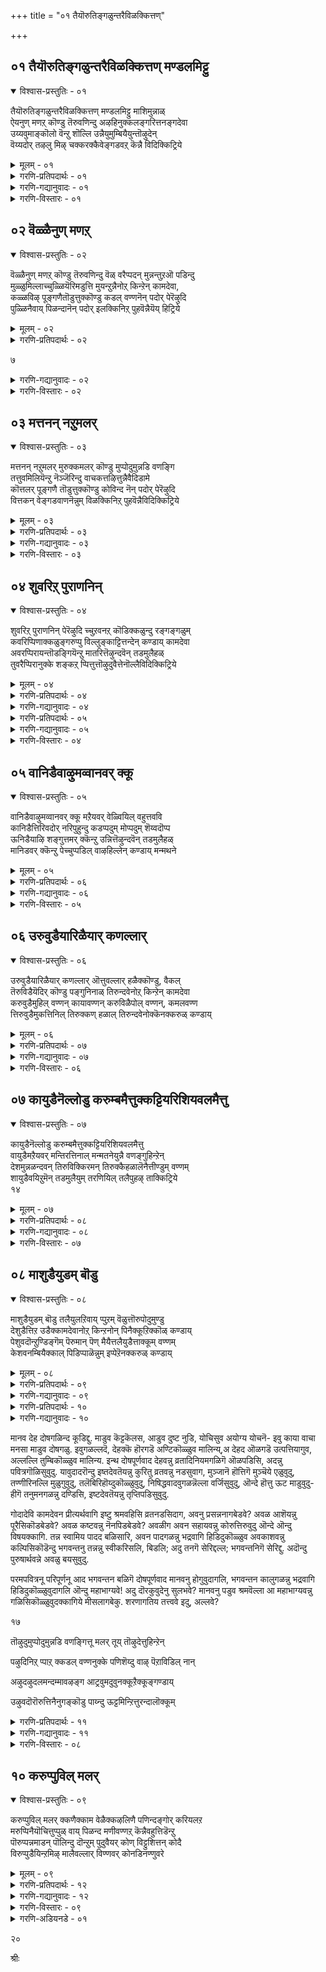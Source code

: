 +++
title = "०१ तैयॊरुतिङ्गळुन्तरैविळक्कित्तण्"

+++


## ०१ तैयॊरुतिङ्गळुन्तरैविळक्कित्तण् मण्डलमिट्टु

<details open><summary>विश्वास-प्रस्तुतिः - ०१</summary>

तैयॊरुतिङ्गळुन्तरैविळक्कित्तण् मण्डलमिट्टु माशिमुन्नाळ्  
ऐयनुण् मणऱ् कॊण्डु तॆरुवणिन्दु अऴहिनुक्कलङ्गरित्तनङ्गदेवा  
उय्यवुमाङ्कॊलो वॆन्ऱु शॊल्लि उन्नैयुमुम्बियैयुन्तॊऴुदेन्  
वॆय्यदोर् तऴलु मिऴ् चक्करक्कैवेङ्गडवऱ् कॆन्नै विदिक्किट्रिये
</details>

<details><summary>मूलम् - ०१</summary>

तैयॊरुतिङ्गळुन्तरैविळक्कित्तण् मण्डलमिट्टु माशिमुन्नाळ्  
ऐयनुण् मणऱ् कॊण्डु तॆरुवणिन्दु अऴहिनुक्कलङ्गरित्तनङ्गदेवा  
उय्यवुमाङ्कॊलो वॆन्ऱु शॊल्लि उन्नैयुमुम्बियैयुन्तॊऴुदेन्  
वॆय्यदोर् तऴलु मिऴ् चक्करक्कैवेङ्गडवऱ् कॆन्नै विदिक्किट्रिये
</details>

<details><summary>गरणि-प्रतिपदार्थः - ०१</summary>

तै=तै ऎम्ब, ऒरु=ऒन्दु, तिङ्गळुम्=तिङ्गळु पूर्तियागि, तरै=नॆलवन्नु, विळक्कि=शुद्धिमाडि, तण्=तम्पाद मण्डलम्=मण्डलवन्नु, इट्टु=माडि, माशि=माशि तिङ्गळ, मुन्=मॊदल, नाळ्=दिन, ऐय=सॊगसाद, नुण्=नुण्णगिरुव, मणल्=मरळन्नु, कॊण्डु=तॆगॆदुकॊण्डु, तॆरु=बीदियन्नु, अऴहिनुक्कू=अन्दवागिसुवुदक्कागि, अणीन्दु=चॆन्नागि, अलङ्करित्तु=अलङ्करिसि, अनङ्गदेवा=कामदेवने, उय्यवुम्=उज्जीविसुवुदक्कॆ, आम् कोलो=हौदल्लवे, ऎन्ऱु=ऎन्दु, शॊल्लि=हेळिकॊण्डु, उन्नैयुम्=निन्नन्नू, उम्बियैयुम्=तम्मनन्नू, तॊऴुदेन्=नमस्करिसुत्तेनॆ, वॆय्यदु=क्रूरवाद\(तीक्ष्णवाद\), तऴल्=कॆण्डवन्नु, उमिऴ्=उगुळुव, ओर्=अद्वितीयवाद, शक्करम्=चक्रायुधद, कै=कैयवनाद, वेङ्गडवऱ् क्कू=वॆङ्कटाचलपतिगॆ, ऎन्नै=नन्नन्नु, विदिक्किट्रे=निश्चयिसलारॆया?
</details>

<details><summary>गरणि-गद्यानुवादः - ०१</summary>

तै तिङ्गळु पूर्तियागि नॆलवन्नु शुद्धिपडिसि, तम्पाद मण्डलवन्नु माडि माशि तिङ्गळ मॊदलदिन सॊगसाद नुण्णनॆय मरळन्नु उपयोगिसि, बीदियन्नु अन्दवागिसुवुदक्कागि चॆन्नागि अलङ्करिसुवुदु कामदेवने, उज्जीविसुवुदक्कॆ हौदल्लवे? ऎन्दु हेळिकॊण्डु निन्नन्नू निन्न तम्मनन्नू नमस्करिसुत्तिद्देवॆ. तीक्ष्णवाद कॆण्डवन्नुगुळुव अद्वितीयवाद चक्रायुधद कैयवनाद वॆङ्कटाचलपतिगॆ नन्नन्नु गॊत्तुमाडलारॆया?\(१\)
</details>

<details><summary>गरणि-विस्तारः - ०१</summary>

तमिळरु वर्षद हन्नॆरडु तिङ्गळुगळन्नु सौरमानद रीतियल्लि लॆक्क माडुत्तारॆ. सौरमान ऎन्दरॆ सूर्यन गतियन्नु अनुसरिसि ऎणिकॆ माडुवुदु.

५

सूर्यनु ऒन्दु नक्षत्रद जॊतॆयल्लि ऒन्दु दिन उदयिसुत्तानॆ, ऎन्नोण. सूर्यन गतिगू नक्षत्रद गतिगू व्यत्यासविदॆ. मरुदिन, आ नक्षत्रवु सूर्यनिगिन्तलू नाल्कुनिमिषगळु बेगले उदयिसुत्तदॆ. हीगॆ, सूर्यनु चलिसुव मूवत्तु दिनगळल्लि ऎरडु नक्षत्रगळु सूर्यनन्नु बिट्टु मुन्दक्कॆ होगिरुत्तवॆ. अल्लदॆ, मूरनॆय नक्षत्रद ऒन्दुपाद \(ऎन्दरॆ अदु सूर्यनन्नु अतिक्रमिसुव ऒट्टु कालद नाल्कनॆय ऒन्दु भाग\) सूर्यनिगिन्तलू मुन्दक्कॆ चलिसिरुत्तदॆ. ज्योति श्शास्त्रद रीतियल्लि अश्विनि, भरणि मुन्ताद इप्पत्तेळु नक्षत्रगळु चलिसुव ऒट्टुकाल ऒन्दु वर्षवागुत्तदॆ. इदु सूर्यन गतियल्लि हन्नॆरडु तिङ्गळु. ऒन्दु उदाहरणॆयन्नु तॆगॆदुकॊळ्ळोण. ऒन्दु दिन सूर्यनू अश्विनी नक्षत्रवू जॊतॆजॊतॆयल्लि हुट्टुत्तवॆ. अदन्नु मेष सङ्क्रमण ऎन्नुत्तारॆ. अन्दिनिन्द मूवत्तु दिनगळ बळिक नोडिदरॆ, अश्विनि,भरणि नक्षत्रगळु सूर्यनन्नु दाटि होगिरुत्तवॆ; ऎन्दरॆ, सूर्यनिगिन्त मुञ्चॆये उदयिसिबिडुत्तवॆ. कृत्तिकानक्षत्रदल्लू ऒन्दु पाददष्टु काल कळॆदुहोगिरुत्तदॆ. इष्टू मेषमास. अदर मरुदिन सूर्यनू कृत्तिका नक्षत्रद ऎरडनॆय पादवू जॊतॆजॊतॆयागि हुट्टुत्तवॆ. अदु वृषभसङ्क्रमण. हीगॆ, हन्नॆरडु सौर सङ्क्रमणगळन्नू, तिङ्गळुगळन्नू लॆक्कमाडि पञ्चाङ्गदल्लि बरॆदिरुत्तारॆ. सौरमानद तिङ्गळुगळु मेष,वृषभ, मिथुन,कर्काटक, सिंह,कन्या,तुला, वॄश्विक, धनुस्सु, मकर,कुम्भ, मीन. ऒन्दॊन्दर मॊदलनॆय दिनदल्लि सङ्क्रमण.

चन्द्रन गतियन्नु अनुसरिसि चन्द्रमानद हन्नॆरडु तिङ्गळन्नु लॆक्क माडुत्तारॆ. ऒन्दु अमावास्यॆयिन्द मत्तॊन्दु अमावास्यॆय नडुवण काल\(पाड्यदिन्द अमावास्यॆ पूर्ति\) वन्नु ऒन्दु चान्द्रमान तिङ्गळु ऎन्नुत्तारॆ. तमिळरु गणिसुव सौरमानद तिङ्गळुगळ मत्तु चान्द्रमानद तिङ्गळुगळ हॆसरुगळन्नु इल्लि कॊट्टिदॆ- चित्तिरै-चैत्र, वैगाशि-वाशाख, आनि-ज्येष्ट्ःअ, आडि-आषाढ, आवणि-श्रावणि, पुरट्टाशि-भाद्रपद, ऐप्पिशि-आश्वयुज, कार्तिहै-कार्तिक, मार्हऴि-मार्गशिर, तै-पुष्य, माशि-माघ, पङ्गुनि-फाल्गुण. चान्द्रमानद तिङ्गळु मूवत्तु दिनगळिगिन्त कडिमॆ. हीगॆ, चान्द्रमान सौरमानक्कॆ व्यत्यास बरुत्तदॆ. मूरुवर्षक्कॆ ऒन्दु सल बरुव चान्द्रमानद अधिकमासदिन्द ऎरडन्नू सरिसममाडिकॊळ्ळुत्तारॆ. याव चान्द्रमानद तिङ्गळल्लि सङ्क्रमण बरुवदिल्लवो अदे अधिकमास.

मार्हऴि मासदल्लि पूर्तियागि, गोदादेवियू अवळ गॆळतियरू सेरि कृष्णव्रतवन्नु आचरिसिदरु. कृष्णनन्नु पतियागि पडॆयबेकु ऎम्ब अवळ कोरिकॆ ईडेरलिल्ल. तानु बेरॆ एनु माडिदरॆ, तनगॆ तन्न मनोरथ कैगूडुवुदु ऎन्दु योचिसिदळु. मनस्सिगॆ हॊळॆयितु कामदेवनन्नु ऒलिसिकॊण्डरॆ अदु साध्य ऎन्दु. कामदेवनु बेर्पट्टिरुव सतिपतियरन्नु ऒन्दुगूडिसुअनु. अवनन्नु ऒलिसिकॊळ्ळुवुदक्कागि, तै मासवॆल्ल

६

मनॆय अङ्गळवन्नु चॊक्कटवागि गुडिसि, सारिसि, ऒन्दु दुण्डनॆय गद्दुगॆयन्नु सिद्धपडिसि, आकर्षकवागि ऒळ्ळॆय रङ्गोलियन्नु इट्टु, सेवॆ माडि तन्न इष्टार्थवन्नु पूअरैसॆन्दु कामदेवनन्नु प्रार्थिसुत्ताळॆ- कामदेवने, निनगू निन्न तम्मनिगू तै तिङ्गळु पूर्तियागि श्रद्धॆयिन्द सेवॆ माडिद्देनॆ. नीनु प्रसन्ननागलारॆया? नन्न प्राणकान्तनाद वॆङ्कटाचलपतिगॆ नन्नन्नु निश्चयिसलारॆया?

“निन्नन्नू, निन्न तम्मनन्नू”-ऎम्बुदरल्लि कामदेवनिगॆ तम्मनागि अवनन्नु ऎडॆबिडदॆ, कामदेवन सत्कार्यगळल्लि ईडुपडुववनु यारिरबहुदु ऎम्बुदु स्वल्प सन्दिग्धवागिदॆ. महनीयरॊब्बर विवरणॆयन्तॆ “कामन तम्म शाम” ऎन्दिदॆ. श्रीकृष्णनिगॆ ऎण्टु मन्दि पट्टमहिषियरु. हिरियवळाद रुक्मिणियल्लि जनिसिदवनु प्रद्युम्ननॆम्बवनु. महेश्वरन फालनेत्रदिन्द भस्मवागि “अनङ्ग”नागिद्द कामदेवनु, प्रद्युम्ननागि जनिसिदनु ऎम्ब विवरणॆ इदॆ. कृष्णन मत्तॊब्ब पट्टमहिषियाद जाम्बवतियल्लि जनिसिदवनु साम्बनु. “इवनन्नु “शाम” ऎन्नबहुदु अथवा बेरॆ एनादरू विवरणॆयिदॆये ऎन्दु कण्डुकॊळ्ळुवुदु ऒळितु ऎन्निसुत्तदॆ.
</details>


## ०२ वॆळ्ळैनुण् मणऱ्

<details open><summary>विश्वास-प्रस्तुतिः - ०२</summary>

वॆळ्ळैनुण् मणऱ् कॊण्डु तॆरुवणिन्दु वॆळ् वरैप्पदन् मुन्नन्तुऱऒ पडिन्दु  
मुळ्ळुमिल्लाच्चुळ्ळियॆरिमडुत्ति मुयन्ऱुन्नैनोऱ् किन्ऱेन् कामदेवा,  
कळ्ळविऴ् पूङ्गणैतॊडुत्तुक्कॊण्डु कडल् वण्णनॆन् पदोर् पेरॆऴुदि  
पुळ्ळिनैवाय् पिळन्दानॆन् पदोर् इलक्किनिऱ् पुहवॆन्नैयॆय् हिट्रिये
</details>

<details><summary>मूलम् - ०२</summary>

वॆळ्ळैनुण् मणऱ् कॊण्डु तॆरुवणिन्दु वॆळ् वरैप्पदन् मुन्नन्तुऱऒ पडिन्दु  
मुळ्ळुमिल्लाच्चुळ्ळियॆरिमडुत्ति मुयन्ऱुन्नैनोऱ् किन्ऱेन् कामदेवा,  
कळ्ळविऴ् पूङ्गणैतॊडुत्तुक्कॊण्डु कडल् वण्णनॆन् पदोर् पेरॆऴुदि  
पुळ्ळिनैवाय् पिळन्दानॆन् पदोर् इलक्किनिऱ् पुहवॆन्नैयॆय् हिट्रिये
</details>

<details><summary>गरणि-प्रतिपदार्थः - ०२</summary>

वॆळ्ळै=बॆळ्ळगिरुव, नुण्=नुण्णगिरुव, मणल्=मरळन्नु, कॊण्डु=तॆगॆदुकॊण्डु, तॆरु=बीदियन्नु \(अङ्गळवन्नु\) अणिन्दु=अलङ्करिसि, वॆळ् वरैप्पदन्=पूर्वदिगन्तदल्लि बॆळकु काणुवुदक्कॆ, मुन्नम्=मुञ्चॆये, तुऱै=तॊरॆयल्लि, पडिन्दु=मुळुगि, मुळ्ळुम्=मुळ्ळु मॊदलाद याव कण्टकवू, इल्ला=इल्लद, शुळ्ळि=सौदॆय सण्ण् अतुण्डुगळन्नु, ऎरिमडित्तु=उरिसि, मुयन्ऱु=इतर प्रयत्नगळन्नु नडसि

उन्नै=निन्न, नोऱ् किन्ऱेन्=उपासनॆयन्नु\(व्रतवन्नु\)माडुत्तेनॆ, कामदेवा=कामदेवने, कळ्=मधुवन्नु, अविऴ्=सुरिसुत्तिरुव, पू=हूविन, कणै=बाणगळन्नु, तॊडुत्तु क्कॊण्डु=बिल्लिगॆ एरिसिकॊण्डु, कडल् वण्णन्=कडल् वण्ण\(कृष्ण\)ऎन्पदु=ऎम्ब, ओर्=ऒन्दु, पेर्-हॆसरन्नु, ऎऴुदि=\(अदर मेलॆ\) बरॆदु, पुळ्ळिनै=पक्षिय, वाय्=बायन्नु, पिळन्दान्=सीळिदवनु, ऎन्पदु=ऎम्ब, ओर्=ऒन्दु, इलक्किनिल्=गुरियल्लि\(लक्ष्यदल्लि\) पुह=होगिसुवन्तॆ, ऎन्नै=नन्नन्नु, एय् किट्रिये=सेरिसलारॆया?
</details>

७

<details><summary>गरणि-गद्यानुवादः - ०२</summary>

कामदेवने, नुण्णगॆ बॆळ्ळगिरुव मरळन्नु तॆगॆदुकॊण्डु बीदि\(अङ्गळ\)यन्नु अलङ्करिसि, पूर्वदिगन्तदल्लि बॆळकु हरियुवुदक्कॆ मुञ्चॆये तॊरॆयल्लि मिन्दु, याव बगॆय कण्टकवू इल्लद सौदॆ पुळ्ळिगळन्नु उरिसि, इतर प्रयत्नगळन्नुनडसि, निन्न उपासनॆयन्नु \(व्रतवन्नु\) माडुत्तेनॆ. मधुवन्नु सूसुत्तिरुव हूविन बाणगळन्नु बिल्लिगॆ एरिसि, “कडल् वण”ऎम्ब ऒन्दु हॆसरन्नु बरॆदु, पक्षिय बायन्नु सीळिदवनु ऎम्ब ऒन्दु गुरियल्लि हॊगिसुवन्तॆ नन्नन्नु सेरिसलारॆया?\(२\)
</details>

<details><summary>गरणि-विस्तारः - ०२</summary>

मार्गशिर मासदल्लि कृष्णव्रतवन्नु कन्यॆयरॆल्ल ऒट्टुगूडि नडसिदरु. ऒडनॆये अदरिन्द फल बरलिल्ल. गोदादेविगादरो कृष्णनल्लि व्यामोह हेळतीरदष्टु\! ऎन्दिगॆ तानु अवनन्नु सेरुवॆनो ऎष्टु बेग अवनवळागुवॆनो ऎम्ब आतुर अवळिगॆ. अदक्कागि योचिसिदळु. मनस्सिगॆ बन्तु, कामदेवनन्नु ऒलिसिकॊण्डरॆ, अवनु तन्न नल्ल\(कृष्ण\)नल्लि कामप्रचोदनॆगॊळिसि, तन्नन्नु मदुवॆयागुवन्तॆ माडुवनु ऎन्दु. आद्दरिन्द, पुष्यमासवॆल्ल कामदेवन उपासनॆ माडिदळु. अङ्गळवन्नु चॊक्कटवागि गुडिसि,सारिसि, मण्डल माडि,अन्दवागि रङ्गोलियिट्टु, बॆळकु हरियुवुदक्कॆ मुञ्चॆये तॊरॆयल्लि मिन्दु निष्ठॆयिन्द समित्तुगळन्नु उरिसि, बॆङ्किमाडि, कामदेवनन्नु आह्वानिसि, अवनु प्रसन्ननागुवन्तॆ उपासनॆ नडसिदळु. इन्नू याव याव रीतियल्लि अवनन्नु तणिसबेको हागॆला प्रयत्निसिदळु.

गोदादेवि कामदेवनन्नु बेडुत्ताळॆ- “कामदेवा, नीनुमधुवन्नु उक्कि हरिसुव निन्न पुष्पबाणवन्नु बिल्लिगॆ एरिसु, ऒन्दु हॆसरन्नु कुरितु अभिमन्त्रिसि, लक्ष्यवन्नु निर्धरिसि बाणवन्नु बिट्टॆयॆन्दरॆ, अदु आ लक्ष्यवन्नु तप्पदॆ प्रवेशिसुवुदु. अवनल्लि कामप्रचोदनॆ आगिये आगुवुदु. नन्नन्नुनिन्न बिल्लिगॆ अम्बन्नागिसु. “कडल् वण्ण”नन्नु सेरबेकु ऎन्दु अभिमन्त्रिसु. “पक्षिय बायन्नु सीळिदवनु” ऎम्ब लक्ष्यक्कॆ गुरियिट्टु हॊडॆदु नन्नन्नु अवनल्लिगॆ सेरिसलारॆया?”

८

भारत नारिय प्राचीन संस्कृतियन्नु इल्लि उदाहरिसलागिदॆ.अवळु तन्न पतिय हॆसरन्नु इतरर मुन्दॆ हेळलु नाचुत्ताळोऎ. सन्दर्भवरितु अदन्नुपरोक्षवागि अर्थगर्भितवागि हेळुत्ताळॆ. हेललेबेकागि बन्दाग देवरन्तॆ मर्यादॆयिन्द अदन्नु सूचिसुत्ताळॆ. गोदादेवि तन्न भाविपतिय हॆसरन्नु कामदेवन मुन्दॆ हेळुवुदन्नु नोडि- “कडल् वण्ण” पक्षिय बायिसीळिदवनु”. मॊदल् अहॆसरु अनुमान तन्दरॆ, ऎरडनॆयदु अदन्नु परिहरिसुवुदु.
</details>


## ०३ मत्तनन् नऱुमलर्

<details open><summary>विश्वास-प्रस्तुतिः - ०३</summary>

मत्तनन् नऱुमलर् मुरुक्कमलर् कॊण्डु मुप्पोदुमुन्नडि वणङ्गि  
तत्तुवमिलियॆन्ऱु नॆञ्जॆरिन्दु वाचकत्तऴित्तुन्नैवैदिडामे  
कॊत्तलर् पूङ्गणै तॊडुत्तुक्कॊण्डु कोविन्द नॆन् पदोर् पेरॆऴुदि  
वित्तकन् वेङ्गडवाणनॆन्नुम् विळक्किनिऱ् पुहवॆन्नैविदिक्किट्रिये
</details>

<details><summary>मूलम् - ०३</summary>

मत्तनन् नऱुमलर् मुरुक्कमलर् कॊण्डु मुप्पोदुमुन्नडि वणङ्गि  
तत्तुवमिलियॆन्ऱु नॆञ्जॆरिन्दु वाचकत्तऴित्तुन्नैवैदिडामे  
कॊत्तलर् पूङ्गणै तॊडुत्तुक्कॊण्डु कोविन्द नॆन् पदोर् पेरॆऴुदि  
वित्तकन् वेङ्गडवाणनॆन्नुम् विळक्किनिऱ् पुहवॆन्नैविदिक्किट्रिये
</details>

<details><summary>गरणि-प्रतिपदार्थः - ०३</summary>

नल्=उत्तमवाद, नऱु=परिमळद, मत्तमल=उम्मत्तिय हूअन्नू, मुरुक्कमलर्=मुत्तुगद हूवन्नू, कॊण्डु=तॆगॆदुकॊण्डु, मुप्पोदुम्=मूरु वेळॆयू, उन्=निन्न, अडि=पादगळिगॆ, वणङ्गि=नमस्करिसि, तत्तुवम्=सहज सद्गुणगळु, इलि=इल्लदवनु, ऎन्ऱु=ऎन्दु, नॆजु=मनस्सिनल्लि, ऎरिन्दु=किच्चुपट्टु, वाचकत्तु=मातिनिन्द, अऴित्तु=\(निन्न गौरववन्नु\)हाळुमाडि, उन्नै=निन्नन्नु, वैदिडामे=बैदिडदन्तॆ, कॊत्तु=गॊञ्चलागि, अलर्=अरळुव, पू=हूविन, कणै=बाणवन्नु, तॊडुत्तुक्कॊण्डु=बिल्लिगॆ तॊडिसिकॊण्डु, कोविन्दन्=गोविन्द, ऎन्पदु=ऎम्ब,ओर्=ऒन्दु, पेर्=हॆसरन्नु, ऎऴुदि=बरॆदु, वित्तकन्=विस्मयकारियाद, वेङ्गडम्=बॆङ्कटाद्रियल्लि, वाणन्=नॆलॆसिदवनु, ऎन्नुम्=ऎम्ब, विळक्किनिल्=ज्योतियल्लि, पुह=प्रवेशिसुवन्तॆ, ऎन्नै=नन्नन्नु, विदिक्किट्रिये=निश्चयिसलारॆया?
</details>

<details><summary>गरणि-गद्यानुवादः - ०३</summary>

उत्तमवाद परिमळद उम्मत्ति हूवन्नू, मुत्तुगद हूवन्नू तॆगॆदुकॊण्डु बन्दु मूरुवेळॆयू निन्नडिगळीगॆ नमस्करिसि, सहज सद्गुणगळिल्लदवनु ऎन्दु मनस्सिनल्लिकिच्चुपट्टु मातिनिन्द, निन्न गौरववन्नु कळॆयुवन्तॆ निन्नन्नु बैदिडदन्तॆ गॊञ्चलु गॊञ्चलागि अरळुव हूविन बाणवन्नु बिल्लिगॆ तॊडिसि, गोविन्द ऎम्ब ऒन्दु हॆसरन्नु बरॆदु, विस्मयकारियाद वॆङ्कटगिरियल्लि नॆलॆसिरुववनु ऎम्ब
</details>

<details><summary>गरणि-विस्तारः - ०३</summary>

९

ज्योतियल्लि प्रवेशिसुवन्तॆ नन्नन्नु निश्चयिसलारॆया?\(३\)

सॊगसाद तिळि हळदि बण्ण मत्तु तरुव परिमळवुळ्ळद्दु उम्मत्ति हू. केसरि बण्णद्दागि, मरवन्नु मुच्चुवन्तॆ तुम्बिकॊण्डु आकर्षकवागिरुव निर्गन्ध कुसुम मुत्तुगद हू. वसन्त ऋतुविनल्लि काडिनल्लि ऎल्लॆल्लू विजृम्भिसि, अलङ्करिसिरुवुवु ई हूगळु. बण्ण मत्तु वासनॆगळिन्द कूडिद ई हूगळन्नु कामदेवनिगॆ अर्पिसुवुदक्कॆन्दु गोदादेवि शेखरिसिदळु. मुञ्जानॆ, मुच्चञ्जॆ मत्तु नडुहगलु- हीगॆ दिनदल्लि मूरुहॊत्तु अवनन्नु पूजिसि, नमस्करिसिदळु. इदरिन्द अवळिगॆ इष्टार्थ फलिसुवुदो इल्लवो ऎम्ब अनुमान बन्तु.

गोदादेवि कामदेवनन्नु उद्देशिसि हेळुत्ताळॆ- कामदेवा, निनगॆ नानु बहळ निष्ठॆयिन्द कट्टुनिट्टाद सेवॆ नडसिद्देनॆ. इदरिन्द ननगॆ फल बरदिद्दरॆ, नीनु सहज सद्गुणवन्तनल्लवॆन्दु कडु नॊन्दुकॊळ्ळुत्तेनॆ. मनस्सु कॆडुवुदरिन्द नन्न मातू कॆडबहुदु. निन्न गौरवक्कॆ कळङ्क तरुव मातुगळन्नाडि निन्नन्नु नानु मनस्वि बैदुबिडबहुदु. अष्टक्कॆल्ला नीनु अवकाशकॊडबेड. ऒळ्ळॆय गॊञ्चलु हूगळन्नु आरिसिको. अदन्नु बाणवागि माडिकॊण्डु निन्न बिल्लिगॆ तॊडिसु. “गोविन्द”ऎम्ब हॆसरिनिन्द अदन्नु अभिमन्त्रिसु. बाणवन्नु वॆङ्कटाचलद मेलॆ नॆलसिरुववनिगॆ गुरियिडु. ज्योतिस्वरूपनाद अवनन्नु नानु सेरुवन्तॆ माडिकॊडलारॆया?

मन्मथनिगॆ “पुष्पबाण”ऎन्दु हॆसरिदॆ. तन्न हूविन बाणवन्नु यार हृदयक्कॆ प्रयोगिसुवनो अवनन्नु प्रेमोत्तनन्नागि माडुत्तानॆ. वॆङ्कटाचलपतिगॆ गोदादेवियल्लि प्रेमवन्नु हुट्टिसबेकॆम्बुदे मन्मथन कॆलसवागबेकु. इदन्नु गोदादेवि कामदेवनल्लि बेडिकॊळ्ळुवुदु.
</details>


## ०४ शुवरिऱ् पुराणनिन्

<details open><summary>विश्वास-प्रस्तुतिः - ०४</summary>

शुवरिऱ् पुराणनिन् पेरॆऴुदि च्चुऱवनऱ् कॊडिक्कळुन्दु रङ्गङ्गळुम्  
कवरिप्पिणाक्कळुङ्गरुप्पु विल्लुङ्काट्टित्तन्देन् कण्डाय् कामदेवा  
अवरप्पिरायन्तॊडङ्गियॆन्ऱु मातरित्तॆऴुन्दवॆन् तडमुलैहळ्  
तुवरैप्पिरानुक्के शङ्कऱ् प्पित्तुत्तॊऴुदुवैत्तेनॊल्लैविदिक्किट्रिये
</details>

<details><summary>मूलम् - ०४</summary>

शुवरिऱ् पुराणनिन् पेरॆऴुदि च्चुऱवनऱ् कॊडिक्कळुन्दु रङ्गङ्गळुम्  
कवरिप्पिणाक्कळुङ्गरुप्पु विल्लुङ्काट्टित्तन्देन् कण्डाय् कामदेवा  
अवरप्पिरायन्तॊडङ्गियॆन्ऱु मातरित्तॆऴुन्दवॆन् तडमुलैहळ्  
तुवरैप्पिरानुक्के शङ्कऱ् प्पित्तुत्तॊऴुदुवैत्तेनॊल्लैविदिक्किट्रिये
</details>

<details><summary>गरणि-प्रतिपदार्थः - ०४</summary>

पुराण=देवरन्थवने, शुवरिल्=गोडॆय मेलॆ, निन्=निन्न, पेर्=हॆसरन्नु, ऎऴुदि=बरॆदु, शुऱवम्=मीनिन, नल्=उत्तमवाद, कॊडिक्कळुम्=ध्वजगळन्नू, कवरि=चामरगळ, पिणाक्कळुम्=हॆण्णुगळन्नू, करुम्बु=कब्बिन, विल्लुम्=बिल्लन्नू
</details>

<details><summary>गरणि-गद्यानुवादः - ०४</summary>

१०
</details>

<details><summary>गरणि-प्रतिपदार्थः - ०५</summary>

काट्टि=तोरिसि, रन्देन्=कॊट्टिद्देनॆ, कण्डाय्=कण्डॆया, कामदेवा=कामदेवने, अवरप्पिरायम्=ऎळॆय प्रायवु, तॊडङ्गि=तॊडगि\(प्रारम्भिसि\), ऎन्ऱुम्=यावागलू, आदरित्तु= आशिसि, ऎऴुन्द=मूडिबन्द, ऎन्=नन्न, तडम्=दॊड्ड \(उब्बिकॊण्ड\), मुलैहळ्=मॊलॆगळु, तुवरै=द्वारकॆय, पिरानुक्कॆ=ऒडॆयनिगे\(ऎन्दु\), शङ्कऱ् प्पित्तु=सङ्कल्पिसि, तॊऴुदु वैत्तेन्=निनगॆ प्रणामगळन्नु सल्लिसिद्देनॆ, ऒल्लै=\(नीनु\)बहुबेग, विदिक्किट्रिये=\(नन्नन्नु\) कूडिसलारॆया?
</details>

<details><summary>गरणि-गद्यानुवादः - ०५</summary>

देवरन्थवने, गोडॆय मेलॆ निन्न हॆसरन्नु बरॆदु, मीनिन उत्तमवाद ध्वजगळन्नू, कुदुरॆगळन्नू चामरद हॆण्णुगळन्नू कब्बिन बिल्लन्नू तोरिसिकॊट्टिद्देनॆ, काणॆया कामदेव\! \(ननगॆ\) ऎळॆय प्रायवु तॊडगि, सदा आशॆयिन्द मूडिबन्द नन्न उब्बिद मॊलॆगळु द्वारकॆय ऒडॆयनिगे ऎन्दु सङ्कल्पिसि निन्न सेवॆ सल्लिसिद्देवॆ. नीनु बहुबेग नन्नन्नु कूडिसलारॆया? \(४\)
</details>

<details><summary>गरणि-विस्तारः - ०४</summary>

मूर्तिपूजॆगॆ इरुव महत्ववेनॆम्बुदन्नु इल्लि सूचिसलागिदॆ. याव इष्टदैववन्नु उपासनॆ माडुत्तेवॆयो आ दैवक्कॆ सम्बन्धिसिद ऎल्ल सलकरणॆगळन्नू मॊदलु हॊन्दिसिकॊळ्ळबेकु. ऎल्लवू सिद्धवाद बळिक पूजॆय उद्देशवेनॆन्दु सङ्कल्प माडबेकु. आ सङ्कल्प सिद्धिगागिये श्रद्धॆयिन्द पूजॆयन्नु नडसबेकु. हीगॆ माडुवुदु काया वाचा मनसा पूजॆ.

गोदादेवि हेळुत्ताळॆ- कामदेवा नीनु इतररिगॆ उपकार माडुवुदरल्लिये निरतनागिरुववनु. पुराण पुरुषनाद देवरन्थवनु. नीनु “अनङ्ग” देवनल्लवे? निन्न रूपवन्नु आकारवन्नू नानु तिळियलारॆ. निन्न पूजॆयन्नु माडबेकॆम्ब आशॆयिन्द शुद्धवाद बिळिय गोडॆय मेलॆ अन्दवागि निन्न हॆसरन्नु बरॆदिद्देनॆ. निन्नन्नु सदा नन्न कण्मनगळ मुन्दॆ इट्टुकॊण्डिरुवुदक्कागि. नीनु मीनकेस्तन. सुन्दरवाद मीनिन आकृतिगळुळ्ळ ध्वजगळन्नु चित्ररूपदल्लि सिद्धपडिसिद्देनॆ. निन्न रथक्कॆन्दु कुदुरॆगळन्नु चित्ररूपदल्लि सिद्धपडिसिद्देनॆ. निनगॆ ऊळिग माडलु, चामर बीसलु हॆण्णुगळन्नु हागॆये सिद्धपडिसिद्देनॆ. नीनु इक्षुचापनु. आद्दरिन्द, ऒळ्ळॆय कब्बिन जल्लॆयन्नु निन्न बिल्लिगागि सिद्धपडिसिद्देनॆ. हीगॆल्ला, निन्न सेवॆगॆ तॊडगुव मुञ्चॆ, अणिमाडिकॊण्डिद्देनॆ. नन्न ई ऎळॆय प्रायक्कॆ तक्कन्तॆ आशॆयिन्द उब्बि मूडुत्तिरुव नन्न मॊलॆगळन्नु द्वारकाधीशनाद श्रीकृष्णनिगे अर्पितवॆन्दु सङ्कल्प माडिद्देनॆ. हीगॆल्ला नडसि, ईघ निन्न सेवॆयल्लि तॊडगिद्देनॆ.नन्न सेवॆयिन्द प्रसन्ननागि, बेग नन्न पतिदेवनॊडनॆ नन्नन्नु सेरिसिबिडु, ऎन्दु प्रार्थिसुत्तेनॆ.

प्राय अङ्कुरिसुवाग स्त्रीसहजवाद कॆलवु शारीरिक व्यत्यासगळु उण्टागुत्तवॆ. अवुगळल्लि तटक्कनॆ गोचरवागुवुदु ऎदॆ उब्बुविकॆ. कामद अङ्कुर अदरॊन्दिगॆ प्रारम्भवागुवुदु. क्रमक्रमवागि, इन्द्रियचापल्यक्कॆ देह तवकपडुवुदु प्रायद परिणामवे. तन्न पतियन्नु

११

कण्डुकॊळ्ळबेकु, बेग अवनॊन्दिगॆ कूडिकॊळ्ळबेकु ऎम्ब आशॆयू क्रमक्रमवागि हॆच्चुत्त होगुत्तदॆ. गोदादेवि तन्न यौवनाङ्कुरवन्नु कण्डुकॊण्ड कूडले, तन्न सङ्कल्पित पतिदेवनाद श्रीकृष्णनॊन्दिगॆ तन्नन्नु बेग सेरिसिबिडॆन्दु, आशॆगॆ अधिदेवतॆयाद कामदेवनन्नु अङ्गलाचि बेडुत्ताळॆ.
</details>


## ०५ वानिडैवाऴुमव्वानवर् क्कू

<details open><summary>विश्वास-प्रस्तुतिः - ०५</summary>

वानिडैवाऴुमव्वानवर् क्कू मऱैयवर् वेळ्वियिल् वहुत्तववि  
कानिडैत्तिरिवदोर् नरिपुहुन्दु कडप्पदुम् मोप्पदुम् शॆय्वदॊप्प  
ऊनिडैयाऴि शङ्गुत्तमर् क्कॆन्ऱु उन्नित्तॆऴुन्दवॆन् तडमुलैहळ्  
मानिडवर् क्कॆन्ऱु पेच्चुप्पडिल् वाऴहिल्लेन् कण्डाय् मन्मथने
</details>

<details><summary>मूलम् - ०५</summary>

वानिडैवाऴुमव्वानवर् क्कू मऱैयवर् वेळ्वियिल् वहुत्तववि  
कानिडैत्तिरिवदोर् नरिपुहुन्दु कडप्पदुम् मोप्पदुम् शॆय्वदॊप्प  
ऊनिडैयाऴि शङ्गुत्तमर् क्कॆन्ऱु उन्नित्तॆऴुन्दवॆन् तडमुलैहळ्  
मानिडवर् क्कॆन्ऱु पेच्चुप्पडिल् वाऴहिल्लेन् कण्डाय् मन्मथने
</details>

<details><summary>गरणि-प्रतिपदार्थः - ०६</summary>

वानिडै=स्वर्गदल्लि, वाऴुम्=बाळुव, अवानवर् क्कू=आ देवतॆगळिगॆ, मऱैयवर्=ब्राह्मणरु, वेळ्वियिल्=यज्ञयागादिगळल्लि, वहुत्त=अर्पिसिद, अवि=हविस्सन्नु, कानिडै=काडिनल्लि,तिरिवदु=तिरियुव, ओर्=ऒन्दु, नरि=नरियु, पुहुन्दु=नुग्गि, कडप्पदुम्=दाटूवुदू\(तुळियुवुदू\), मोफ्पदुम्=मूसुवुदू, शॆय्वदु=\(मुन्तादुवन्नु माडि\) कॆडिसुवुदु, ऒप्प=\(इवक्कॆ\)समनागि, ऊनिडै=\(दिव्य\)देहदल्लि, आऴि=चक्रायुधवन्नू, शङ्गु=शङ्खवनन्नू उळ्ळ, उत्तमर् क्कू=पुरुषोत्तमनिगॆ, ऎन्ऱु=ऎन्दु, उन्नित्तु=उत्साहदिन्द, ऎऴुन्द=मूडिद, ऎन्=नन्न, तडम्=उब्बिद, मुलैहळ्=मॊलॆगळु, मानिडवर् क्कू=मनुष्यनिगॆ, ऎन्ऱु=ऎम्ब, पेच्चु=मातु, पडिल्=केळिदरॆ, वाऴहिल्लेन्=\(नानु\)बदुकिरलारॆ,कण्डाय्=कण्डॆया, मन् मतने=मन्मथने
</details>

<details><summary>गरणि-गद्यानुवादः - ०६</summary>

स्वर्गदल्लि वासिसुव आ देवतॆगळिगॆ ब्राह्मणरु यज्ञयागादिगळल्लि अर्पिसुव हविस्सन्नु काडिनल्लि तिरियुव नरियॊन्दु नुग्गि दाटुवुदू, तुळियुवुदी , मूसुवुदू मुन्तादवन्नु माडि कॆडिसुव \(अपवित्रमाडुव\) हागॆ, देहदल्लि चक्रायुधवन्नू शङ्खवन्नू उळ्ळ पुरुषोत्तमगॆ ऎन्दु उत्साहदिन्द मूडिद नन्न उब्बिद मॊलॆगळु मानवनिगॆ ऎम्ब मातन्नु केळिदरॆ, नानु बदुकिरलारॆ, कण्डॆया मन्मथने.\(५\)
</details>

<details><summary>गरणि-विस्तारः - ०५</summary>

देवतॆगळ तृप्तिगागि यज्ञयागादिगळन्नु नडसुवुदु. यज्ञ नडसलु शुद्धवाद स्थळवन्नु मॊदलु गॊत्तुमाडुवुदु. अल्लि परिशुद्धवाद ब्राह्मणरु कलॆतु विधिवत्तागि यज्ञवन्नु नडसुत्तारॆ. अदर पावित्र्यवन्नु ऎल्ल विधदल्लू कापाडिकॊण्डु बरुवुदु यज्ञनडसुववर आद्य कर्तव्य. यज्ञदल्लि

१२

हविस्सन्नुप्रधान देवतॆगळिगॆ अर्पिसुत्तारॆ. अर्पिसुव हविस्सन्नू बहळ जागरूकतॆयिन्द चॊक्कवागि विधिवत्तागि कापाडुत्तारॆ. इन्थ पवित्र सन्निवेशदल्लि नरि,नायि,तोळ मुन्ताद काडिन अल्पप्राणिगळु यज्ञशालॆयॊळक्कॆ नुग्गि, हविस्सन्नु दाटि,तुळिदु, मूसि अदन्नु कॆडिसिबिट्टरॆ यज्ञवॆल्ल अपवित्रगॊळ्ळुवुदिल्लवे? व्यर्थवागुवुदिल्लवे? हागॆये, परिशुद्धवाद रीतियल्लि बॆळॆयुत्ता शङ्खचक्रधारियाद पुरुषोत्तमनिगे अर्पितवागुवुदॆम्ब भरवसॆ मत्तु उत्साहदिन्द विकासगॊळ्ळुत्तिरुव ई मॊलॆगळन्नु \(स्त्रोदेहवन्नु\) अवनिगॆ सेरिसुवुदन्नु तप्पिसि, कापुरुषनाद मानवनिगॆ सेरिसुवुदॆम्ब सुद्दि किविगॆ बिद्दरू साकु, मन्मथा, ई पवित्रदेहवन्नु कळङ्कगॊळिसिकॊळ्ळुवुदर बदलागि, बदुकिरलु बिडुवुदिल्ल, कण्डॆया\! आद्दरिन्द, नन्न बिन्नहवन्नु आदष्टु बेग नडसिकॊट्टु उपकारि ऎनिसिको-ऎन्नुत्ताळॆ, गोदादेवि
</details>


## ०६ उरुवुडैयारिळैयार् कणल्लार्

<details open><summary>विश्वास-प्रस्तुतिः - ०६</summary>

उरुवुडैयारिळैयार् कणल्लार् ऒत्तुवल्लार् हळैक्कॊण्डु, वैकल्  
तॆरुविडैयॆदिर् कॊण्डु पङ्गुनिनाळ् तिरुन्दवेनोऱ् किन्ऱेन् कामदेवा  
करुवुडैमुहिल् वण्णन् कायावण्णन् करुविळैपोल् वण्णन्, कमलवण्ण  
त्तिरुवुडैमुकत्तिनिल् तिरुक्कण् हळाल् तिरुन्दवेनोक्कॆनक्करुळ् कण्डाय्
</details>

<details><summary>मूलम् - ०६</summary>

उरुवुडैयारिळैयार् कणल्लार् ऒत्तुवल्लार् हळैक्कॊण्डु, वैकल्  
तॆरुविडैयॆदिर् कॊण्डु पङ्गुनिनाळ् तिरुन्दवेनोऱ् किन्ऱेन् कामदेवा  
करुवुडैमुहिल् वण्णन् कायावण्णन् करुविळैपोल् वण्णन्, कमलवण्ण  
त्तिरुवुडैमुकत्तिनिल् तिरुक्कण् हळाल् तिरुन्दवेनोक्कॆनक्करुळ् कण्डाय्
</details>

<details><summary>गरणि-प्रतिपदार्थः - ०७</summary>

उरु उडैयार्=रूपवुळ्ळवरु, इळैयार्हळ्=ऎळॆय प्रायदवरूम, नल्लार्=गुणवतियरु, ऒत्तुवल्लार्हळै=ऒप्पुववरन्नू, कॊण्डु=कट्टिकॊण्डु,वैकल्=दिनवॆल्ला, तॆरुविडै=दारियल्लि, ऎदिर् कॊण्डु=\(निन्नन्नु\)ऎदुरुगॊण्डु, पङ्गुनिनाळ्=फाल्गुन मासद शुभदिवसदन्दु, तिरुन्दवे=तिळिवळिकॆगागि, नोऱ् किन्ऱेन्=नोम्पियन्नु नडसुत्तेनॆ, कामदेवा=कामदेवने, करु उडै=गर्भकट्टिरुव, मुहिल् वण्णन्=मुगिलिन बण्णदवनु, काया वण्णन्=अगसॆ हूविन बण्णदवनु, करुविळै पोल्=कप्पु मोडद हागॆ, वण्णन्=बण्णवुळ्ळवनु, कमलवण्णम्=कॆन्दावरॆय बण्णदन्तॆ, तिरु=कान्तियन्नु, उडै=उळ्ळ, मुकत्तिनिल्=मुखदल्लिरुव, तिरु=दिव्यवाद, कण् हळाल्=कण्णुगळिन्द, तिरुन्दवे=अनुकूलिसुवन्तॆ, नोक्क=कटाक्षिसुवन्तॆ, ऎनक्कू=ननगॆ, अरुळ् कण्डाय्=करुणिसबेकु कण्डॆया?
</details>

<details><summary>गरणि-गद्यानुवादः - ०७</summary>

१३
</details>

<details><summary>गरणि-विस्तारः - ०६</summary>

रूपवुळ्ळवरू,यौवनवतियरू, गुणवतियरू, हितवन्तरू आदवरन्नु सेरिसिकॊण्डु दिनवॆल्ला दारियल्लि निन्नन्नु ऎदुरुगॊण्डु फाल्गुन मासद शुभदिवसदन्दु तिळिवळिकॆगागि व्रतवन्नु आचरिसुत्तेनॆ, कामदेवा. गर्भ कट्टिरुव\(कार्मुगिलिन\)मुगिलिन बण्णदवनु, अगसॆय हूविन बण्णदवनु, कप्पुमोडद बण्णदवनु कॆन्दावरॆयन्तॆ कान्तियिन्द कूडिद मुखदल्लिरुव दिव्यवाद कण्णुगळिन्द अनुकूलिसुवन्तॆ नन्नन्नु कटाक्षिसुव हागॆ ननगॆ करुणिसबेकु, कण्डॆया\! \(६\)

तन्न प्रियतमन मैबण्णवू कण्णुगळ हॊळपू, गोदादेविगॆ प्रेमद हुच्चन्नु हिडिसिरुवुदु. मैबण्णवन्नु ऎष्टॆष्टु रीतियल्लि वर्णिसिदरू तृप्तियिल्लवॆन्दो कामदेवनिगॆ तन्न प्रियतमन गुरुतु निर्दिष्टवागि तिळियबेकॆन्दो अवन बण्णवेनॆन्दु वर्णिसि हेळुवुदक्कॆ यारिगू साध्यविल्लवॆन्दु तिळिवळिकॆ कॊडुवुदक्को हेगो- अवनन्नु “गर्भकट्टिद मुगिलिन बण्णदवनु” “अगसे हूविन बण्णदवनु”, “कार्मोडद बण्णदवनु” ऎन्दु वर्णिसिद्दाळॆ. तिळिगॆम्पु,तिळिनीलि, शुद्धबिळुपु, कप्पु मिश्रितवाद कप्पु, दिव्यतेजस्सु इष्टू मिश्रवागिरुव अतिसुन्दरवाद बण्ण अवनदु\! तन्न प्रियतमन कण्णुगळन्तु कॆन्दावरॆय कान्तियुळ्ळवु; विशालवादवु; दिव्य सॊबगिनिन्द कूडिदवु- कृपापूर्णवादवु.

गोदादेवि इल्लि कामदेवनल्लि मनवि माडिकॊळ्ळुवुदेनु? तन्न प्रियतमनु अवन प्रेमकटाक्षवन्नु तन्न कडॆगॆ हॊरळिसुवन्तॆ माडि, कृपॆ माडु ऎन्दु. हागॆ माडबल्ल समर्थनु कामदेवनॊब्बने. आद्दरिन्दले, अवनल्लि ई मनवि.

“फाल्गुन मासदल्लि शुभदिवसदन्दु रूफ,गुण,सॊबगु, नडतॆगळन्नुळ्ळ युवतिय जॊतॆयल्लि बन्दु दारियल्लि निन्नन्नु ऎदुरुगॊण्डु दिनवॆल्ला निन्न व्रतवन्नाचरिसुत्तेनॆ- तिळिवळिकॆगागि” ऎन्नुत्ताळॆ गोदादेवि. इन्थ सुन्दर मोहक परिवारदॊन्दिगॆ कामदेवन व्रत माडुवुदन्तु अर्थगर्भित. आदरॆ अल्लिय “तिळिवळिकॆ” यावुदिरबहुदु? कामजनकनल्लि तानु हेगॆ नडॆदुकॊण्डु अवनन्नु तन्नवनन्नागि ऒलिसिकॊळ्ळबेकॆम्ब तिळिवळिकॆयो?
</details>


## ०७ कायुडैनॆल्लोडु करुम्बमैत्तुक्कट्टियरिशियवलमैत्तु

<details open><summary>विश्वास-प्रस्तुतिः - ०७</summary>

कायुडैनॆल्लोडु करुम्बमैत्तुक्कट्टियरिशियवलमैत्तु  
वायुडैमऱैयवर् मन्तिरत्तिनाल् मन्मतनेयुन्नै वणङ्गुहिन्ऱेन्  
देशमुन्नळन्दवन् तिरुविक्किरमन् तिरुक्कैहळालॆनैत्तीण्डुम् वण्णम्  
शायुडैवयिऱुमॆन् तडमुलैयुम् तरणियिल् तलैपुहऴ् ताक्किट्रिये  
१४
</details>

<details><summary>मूलम् - ०७</summary>

कायुडैनॆल्लोडु करुम्बमैत्तुक्कट्टियरिशियवलमैत्तु  
वायुडैमऱैयवर् मन्तिरत्तिनाल् मन्मतनेयुन्नै वणङ्गुहिन्ऱेन्  
देशमुन्नळन्दवन् तिरुविक्किरमन् तिरुक्कैहळालॆनैत्तीण्डुम् वण्णम्  
शायुडैवयिऱुमॆन् तडमुलैयुम् तरणियिल् तलैपुहऴ् ताक्किट्रिये  
१४
</details>

<details><summary>गरणि-प्रतिपदार्थः - ०८</summary>

काय् उडै=हालु तुम्बि हसुरागिरुव, नॆल्लॊडु=बत्तदॊडनॆ, करुम्बु=कब्बन्न, अमैत्तु=कूडिसि बेयिसि, कट्टि=बॆल्लवन्नू, अरिशि=हसि अक्कियन्नू, अवल्=अवलक्कियन्नू, अमैत्तु=बॆरॆयिसि\(बेयिसि\), वाय् उडै=ऒळ्ळॆय कण्ठवुळ्ळ, मऱैयवर्=ब्राह्मणर, मन्तिरत्ताल्=मन्त्रगळिन्द, मन्मथने=मन्मथा, उन्नै=निन्नन्नु, वणङ्गुहिन्ऱेन्=नमस्करिसुत्तेनॆ, मुन्=हिन्दॊन्दु कालदल्लि, तेशम्=मूरु लोकगळन्नू, अळन्दवन्=अळॆदवनाद, तिरुविक्किरमन्=त्रिविक्रमनॆनिसिकॊण्डवनु, ऎन्नै=नन्न, शाय् उडै=कान्तियिन्द कूडिद, वयिऱुम्=उदर प्रदेशवन्नु, मॆन्=कोमलवाद, तडम्=उब्बिरुव, मुलैयुम्=मॊलॆगळन्नू, तिरु=सिरि, कैहळाल्=कैगळिन्द, तीण्डुम्=मृदु स्पर्शमाडुव, वण्णम्=रीतियल्लि, \(नीनु माडिसि\), तरणियिल्=भूमण्डलदल्लि, तलैप्पुहऴ्=निश्चलवाद हॊगळिकॆयन्नु, तरकिट्रिये=तंउद्कॊडलारॆया?
</details>

<details><summary>गरणि-गद्यानुवादः - ०८</summary>

हालु कूडिरुव कायिबत्तदॊडनॆ कब्बन्नु कूडिसि बेयिसि, बॆल्लवन्नू हसि अक्कियन्नू अवलक्कियन्नू बॆरॆसि बेयिसि, ऒळ्ळॆय कण्ठ ध्वनियुळ्ळ ब्राह्मणर मन्त्रगळिन्द मन्मथने निन्नन्नु नमस्करिसुत्तेनॆ. ऒन्दु कालदल्लि मूरु लोकगळन्नू अळॆदवनाद त्रिविक्रमनॆनिसिकॊण्डवनु कान्तियिन्द कूडिद नन्न उदरप्रदेशवन्नू कोमलवाद उब्बिद मॊलॆगळन्नू तन्न सिरिकैगळिन्द मृदुस्पर्शमाडुव हागॆ नीनु माडिसि, धरणियल्लि शाश्वतवाद कीर्तियन्नु तन्दुकॊडलारॆया?\(७\)
</details>

<details><summary>गरणि-विस्तारः - ०७</summary>

याव देवतॆयिन्द उपकारवन्नु कोरुत्तेवो आ देवतॆयन्नु नावु मॊदलु तणिसि अवनन्नु प्रसन्ननन्नागि माडिकॊळ्ळबेकु. इदु बहुसामान्यवाद नियम. देवतॆगळिगॆ मात्रवे अल्ल. प्राणीवर्गक्कॆल्ल अन्वयिसुव नियमविदु. गोदादेविगॆ मन्मथन सहाय ईग बेके बेकु. अवनिगॆ बहळ इष्टवाद तिनिसुगळन्नु श्रद्धॆयिन्द सिद्धपडिसुत्ताळॆ. कञ्चिनन्तॆ कण्ठध्वनियुळ्ळ ब्राह्मणरिन्द सुश्राव्यवागि मन्मथन प्रसन्नतॆय मन्त्रगळन्नु हेळिसुत्ताळॆ. तानु सिद्धपडडिसिद आहारगळन्नॆल्ल आवनिगॆ नैवेद्य माडुत्ताळॆ. अनन्तर तानु दण्डप्रणामगळन्नु सल्लिसुत्ताळॆ. तन्न प्रियतमनाद श्रीकृष्णनॊडनॆ तन्नन्नु कूडिसॆन्दु

१५

बेडिकॊळ्ळुत्ताळॆ.

हिन्दिन पाशुरदल्लि मन्मथनिगॆ तन्न प्रियन सौन्दर्य मुन्ताद मृदुमधुरगुणगळन्नु हेळिद्दळु. ईग अवन वीर्य विक्रमगळन्नु सूचिसुत्ताळॆ. मूरु लोकगळन्नळॆदु त्रिविक्रमनॆनिसिकॊण्ड अवनु ईग अवळ कान्तियुतवाद उदरप्रदेशवन्नू, कोमलवाद स्तनगळन्नू मृदुस्पर्श माडि अवळु मैमरॆयुवन्तॆ माडतक्क समर्थनू हौदु. आद्दरिन्द, अवनु तन्नन्नु स्वीकरिसि, मैतडवि, तनगॆ उज्वल कान्तियन्नु तरुवन्तॆ मन्मथन सहायदिन्दले आगबेकु. हागॆ मन्मथनु उपकार माडिदरॆ, अवनिगू शाश्वतकीर्ति. भगवन्तनन्ने नॆच्चि आराधिसि, तन्न तनुमनगळन्नु अवनिगॆ पूर्णवागि अर्पिसि, अवनल्लि ऒन्दुगूडुव अनुपम कीर्ति तनगॆ. हीगॆ, मन्मथन ई उपकारदिन्द इब्बरिगू निश्चलवाद कीर्ति लभिसुवुदु, ऎन्दु हेळुत्ता मन्मथनन्नु हुरिदुम्बिसुत्ताळॆ गोदादेवि.
</details>


## ०८ माशुडैयुडम् बॊडु

<details open><summary>विश्वास-प्रस्तुतिः - ०८</summary>

माशुडैयुडम् बॊडु तलैयुलऱिवाय् प्पुऱम् वॆळुत्तॊरुपोदुमुण्डु  
देशुडैत्तिऱ उडैक्कामदेवानोऱ् किन्ऱनोन् पिनैक्कूऱिक्कॊळ् कण्डाय्  
पेशुवदॊन्ऱुण्डिङ्गॆम् पॆरुमान् पॆण् मैयैत्तलैयुडैत्ताक्कूम् वण्णम्  
केशवनम्बियैक्काल् पिडिप्पाळॆन्नुम् इप्पेऱॆनक्करुळ् कण्डाय्
</details>

<details><summary>मूलम् - ०८</summary>

माशुडैयुडम् बॊडु तलैयुलऱिवाय् प्पुऱम् वॆळुत्तॊरुपोदुमुण्डु  
देशुडैत्तिऱ उडैक्कामदेवानोऱ् किन्ऱनोन् पिनैक्कूऱिक्कॊळ् कण्डाय्  
पेशुवदॊन्ऱुण्डिङ्गॆम् पॆरुमान् पॆण् मैयैत्तलैयुडैत्ताक्कूम् वण्णम्  
केशवनम्बियैक्काल् पिडिप्पाळॆन्नुम् इप्पेऱॆनक्करुळ् कण्डाय्
</details>

<details><summary>गरणि-प्रतिपदार्थः - ०९</summary>

माशु उडै=दोषगळिन्द कूडिद, उडम् बोडु=देहदॊडनॆ, तलै=तलॆयन्नु, उलऱि=बिरिहॊय्दुकॊण्डु, वाय् प्पुऱम्=बाय हॊरभागवन्नु\(तुटिगळन्नु\), वॆळुत्तु= बिळुपागिट्टुकॊण्डु, ऒरुपोदु=ऒन्दुहॊत्तु, उण्डु=उण्णुत्ता, तेशु उडै=कान्तियिन्द कूडिद, तिऱल् उडै=सामर्थ्यदिन्द कूडिद, कामदेवा=कामदेवने\(निनगॆ\), नोऱ् किन्ऱ=नोन्त, नोन् पिन्नै=नोम्पियन्नु \(व्रतवनु\) कुऱिक्कॊळ्=गुरुतुतिट्टुको, कण्डाय्=कण्डॆया, इङ्गु=इल्लि, पेशुवदु=मातनाडुवुदु, ऒन्ऱु उण्डु=ऒन्दिदॆ, ऎम् पॆरुमान्=नम्म स्वामियु, पॆण् मैयै=पातिव्रत्यवन्नु, तलैयुडै=सम्पूर्णवागि, ताक्कू=कत्तरिसिबिडुव, वण्णम्=रीतियल्लि, केशवन्=केशवनॆम्ब, नम्बियै=परिपूर्णनन्नु, काल् पिडित्ताळ्=कालुहिडिदळु\( पादगळल्लि बिद्दिद्दाळॆ\)
</details>

<details><summary>गरणि-गद्यानुवादः - ०९</summary>

१६
</details>

<details><summary>गरणि-प्रतिपदार्थः - १०</summary>

ऎन्नुम्=ऎम्ब, इ-पेऱ् =ई पुरुषार्थवन्नु, ऎनक्कू=ननगॆ, अरुळ्=अनुग्रहिसु, कण्डाय्=कण्डॆया.
</details>

<details><summary>गरणि-गद्यानुवादः - १०</summary>

दोषगळिन्द कूडिद देहदॊडनॆ तलॆयन्नु बिरिहॊय्दुकॊण्डु, तुटीगळन्नु बिळुपागिये इट्टुकॊण्डु, ऒन्दु हॊत्तु उण्णुत्ता, कान्तियिन्दलू सामर्थ्यदिन्दलू कूडिद कामदेव. निन्नन्नु कुरितु नानु नडसिद व्रतवन्नु नॆनॆपिनल्लिडु. नम्म स्वामियु\(नन्न\)स्त्रीत्ववन्ने सम्पूर्णवागि नाशमाडिबिडुव हागॆ केशवनॆम्ब परिपूर्णन कालुगळन्नु हिडिदळु ऎम्ब ई लाभवन्नु ननगॆ अनुग्रहिसु, कण्डॆया.\(८\)
</details>

मानव देह दोषगळिन्द कूडिद्दु. माडुव कॆट्टकॆलस, आडुव दुष्ट नुडि, योचिसुव अयोग्य योचनॆ- इवु काया वाचा मनसा माडुव दोषगळु. इवुगळल्लदॆ, देहक्कॆ हॊरगडॆ अण्टिकॊळ्ळुव मालिन्य्,अ देहद ऒळगडॆ उत्पत्तियागुव, अल्लल्लि तुम्बिकॊळ्ळुव मालिन्य. इन्थ दोषपूर्णवाद देहवन्नु व्रतादिनियमगळिगॆ ऒळपडिसि, अदन्नु पवित्रगॊळिसुवुदु. यावुदादरॊन्दु इष्तदेवतॆयन्नु कुरितु व्रतवन्नु नडसुवाग, मुञ्जानॆ हॊत्तिगॆ मुञ्चॆये एळुवुदु, तण्णीरिनल्लि मुळुगुवुदु, तलॆबिरिहॊय्दुकॊळ्ळुवुदु, निषिद्धवादवुगळन्नॆल्ला वर्जिसुवुदु, ऒन्दे हॊत्तु ऊट माडुवुदु- हीगॆ तनुमनगळन्नु दण्डिसि, इष्टदेवतॆयन्नु तृप्तिपडिसुवुदु.

गोदादेवि कामदेवन प्रीत्यर्थवागि इष्टु श्रमवहिसि व्रतनडसिदाग, अवनु प्रसन्ननागबेडवे? अवळ आशॆयन्नु पूरैसिकॊडबेडवे? अवळ कष्टवन्नु नॆनपिडबेडवे? अवळीग अवन सहायवन्नु कोरुत्तिरुवुदु ऒन्दे ऒन्दु विषयक्कागि. तन्न स्वामिय पादद बळिसारि, अवन पादगळन्नु भद्रवागि हिडिदुकॊळ्ळुव अवकाशवन्नु कल्पिसिकॊडॆन्दु भगवन्तनु तन्नन्नु स्वीकरिसलि, बिडलि; अदु तनगॆ सेरिद्दल्ल; भगवन्तनिगॆ सेरिद्दु. अदॊन्दु पुरुषार्थवन्ने अवळु बयसुवुदु.

परमपवित्रनू परिपूर्णनू आद भगवन्तन बळिगॆ दोषपूर्णवाद मानवनु होगुवुदागलि, भगवन्तन कालुगळन्नु भद्रवागि हिडिदुकॊळ्ळुवुदागलि ऒन्दु महाभाग्यवे\! अदु दॊरकुवुदेनु सुलभवे? मानवनु पडुव श्रमवॆल्ला आ महाभाग्यवन्नु गळिसिकॊळ्ळुवुदक्कागिये मीसलागबेकु. शरणागतिय तत्त्ववे इदु, अल्लवे?

१७

तॊऴुदुमुप्पोदुमुन्नडि वणङ्गित्तू मलर् तूय् तॊऴुदेत्तुहिन्ऱेन्

पऴुदिनिऱ् प्पाऱ् क्कडल् वण्णनुक्के पणिशॆय्दु वाऴ् पॆऱाविडिल् नान्

अऴुदऴुदलमन्दम्मावऴङ्ग आट्रवुमदुवुनक्कूऱैक्कूङ्गण्डाय्

उऴुवदॊरॊरुत्तिनैनुगङ्कॊडु पाय्न्दु ऊट्टमिन्ऱित्तुरन्दालॊक्कूम्

<details><summary>गरणि-प्रतिपदार्थः - ११</summary>

मुप्पोदुम्=मूरु हॊत्तू, तॊऴुदु=निन्न सेवॆ माडि, उन्=निन्न, अडि=पादगळिगॆ, वणङ्गि=नमस्करिसि, तू=परिशुद्धवाद, मलर्=हूगळिन्द, तूय्=शुद्धवागि, तॊऴुदु=पूजिसि, एत्तुहिन्ऱेन्=स्तोत्र माडुत्तिद्देनॆ, पऴुदु=दोषवे, इन्ऱि=इल्लद, पाल् कडल्=क्षीरसमुद्रद, वण्णनुक्के=बण्णदॆअवनिगॆये, पणिशॆय्दु=कैङ्कर्य नडसि, वाऴ्=बाळुवॆयन्नु, पॆऱाविडिल्=पडॆयदिद्दरॆ, नान्=नानु, अऴुदु अऴुदु=अत्तु अत्तु, अलमन्दु=तडमाडि, अम्मा वऴङ्ग=अम्मा अम्मा ऎन्दु कूगाडि \(अनुभविसुव\), अदु=नन्न सङ्कटवु, उनक्कू=निनगॆ, आट्रवुम्=अतिशयवागि, उरैक्कूम्=अण्टिकॊळ्ळुवुदु, कण्डाय्=कण्डॆया, उऴुवदु=उळुव, ओर्=ऒन्दु, ऎरुत्तिनै=ऎत्तिन, नुगम्=नॊगवन्नु, कॊडु=एरिसि, पाय्न्दु=\(अदन्नु\)हिंसिसि, ऊट्टम्=ऊटवन्नु, इन्ऱि=इल्लदन्तॆ, तुरन्दाल्=ओडिसिबिडुवुदक्कॆ\(तॊरॆदु ओडिसिदन्तॆ\), ऒक्कूम्=समानवागुत्तदॆ.
</details>

<details><summary>गरणि-गद्यानुवादः - ११</summary>

मूरु हॊत्तू सेवॆ माडि निन्न अडिगळिगॆ नमस्करिसि परिशुद्धवाद हूगळिन्द शुद्धवागि पूजिसि स्तोत्रमाडुत्तिद्देनॆ. दोषस्वल्पवू इल्लद पाल्कडल बण्णदवनिगे कैङ्कर्य नडसुव बाळुवॆयन्नु पडॆयलारॆनादरॆ, नानु अत्तु अत्तु अलॆदाडि “अम्मा अम्मा”ऎन्दु कूगाडि अनुविसुव नन्न सङ्कटवु निनगॆ अतिशयवागि अण्टिकॊळ्ळुवुदु, कण्डॆया. उळुव ऒन्दु ऎत्तिन नॊगवन्नु एरिसि,हिंसिसि, ऊटकॊददॆ आमेलॆ अदन्नु तॊरॆदु ओडिसिबिडुवुदक्कॆ समनागुत्तदॆ.\(७\)
</details>

<details><summary>गरणि-विस्तारः - ०८</summary>

व्रत मुन्ताद सेवॆगळन्नु माडुवुदादरू एतक्कॆ? तन्न मनोभीष्टगळु कैगूडबेकॆन्दे अल्लवे? गोदादेवि कृष्णव्रतवन्नु माडुत्ताळॆ. तानॆन्दुकॊण्डन्तॆ अवळिगॆ अदर फल कण्डुबरलिल्ल. मत्तॆ, तन्न इष्टार्थ साधनॆगागि, कामदेवन व्रत नडसुत्ताळॆ. अवनिगॆ इष्टवाद परिशुद्धवाद हूगळन्नु शेखरिसिकॊळ्ळुत्ताळॆ. अरुणोदयक्के ऎद्दु तण्णीरिनल्लि मुळुगि बहळ श्रद्धॆयिन्द अवनन्नु अर्चिसुत्ताळॆ. अडिगळिगॆ ऎरगुत्ताळॆ. बगॆबगॆयागि अवन औदार्यवन्नुकुरितु स्तोत्र माडुत्ताळॆ. कडॆगॆ, ई इन्नॊन्दु अरिकॆयन्नू माडिकॊळ्ळुत्ताळॆ- कामदेवा, नन्न अन्तरङ्गद आशॆयेनु ऎम्बुदु निनगॆ तिळिदिदॆ. परिशुद्धवाद हाल्गडलिन बण्णदवने ननगॆ पतियागबेकु. अवनन्ने नानु पडॆयबेकु. अवनिगॆ नानु नित्यकैङ्कर्य नडसुत्ता नन्न बाळ्वॆयन्नु सागिसबेकु. ई नन्न आशॆयन्नु सफलगॊळिसु. नन्न आशॆ नॆरवेरदिद्दरॆ, नानु अत्तु अत्तु अलॆदाडि, कूगाडि,किरुचाडि, “अम्मा, अम्मा”ऎन्दु सङ्कटपडबेकागुत्तदॆ. नन्न कडुसङ्कटद प्रतिफलवॆल्ला निन्न तलॆगॆ कट्टिद्दु. नीने अनुभविसबेकागुत्तदॆ, जोकॆ. बेसायगारनिगॆ कडुकष्टद सेवॆयन्नु निस्स्वार्थवागि सल्लिसुव फलवो ऎम्बन्तॆ, अवनु तनगॆ सेवॆसल्लिसुव ऎत्तन्नु नॊगक्कॆ बिगिदु, हॊडॆदु,हिंसिसि, इन्नू हॆच्चु दुडिसुत्ता. कडॆगॆ अदक्कॆ हुल्लु नीरू कॊददॆ हॊरक्कॆ अट्टिबिट्टरॆ ऒळ्ळॆयदे? ऎत्तिन निःस्वार्थ सेवॆगॆ

१८

कडुक्रौर्यवन्नु तोरिसुवुदे? नन्न विषयदल्लि निन्न निष्कारुण्यवू अवन काठिण्यक्कॆ समनागिबिडुवुदु, कण्डॆया. कामदेवा, नीनु कॆट्ट हॆसरन्नु पडॆदुकॊळ्ळबेड.नन्न इष्टार्थवन्नु ईडेरिसि, परमौदारि ऎन्निसिको.
</details>


## १० करुप्पुविल् मलर्

<details open><summary>विश्वास-प्रस्तुतिः - ०९</summary>

करुप्पुविल् मलर् क्कणैक्काम वेळैक्कऴलिणै पणिन्दङ्गोर् करियलऱ  
मरुप्पिनैयॊचित्तुप्पुळ् वाय् पिळन्द मणीवण्णऱ् कॆन्नैवहुत्तिडॆन्ऱु  
पॊरुप्पन्नमाडन् पॊलिन्दु दॊन्ऱुम् पुदुवैयर् कोण् विट्टुशित्तन् कोदै  
विरुप्पुडैयिन्ऱमिऴ् मालैवल्लार् विण्णवर् कोनडिनण्णुवरे
</details>

<details><summary>मूलम् - ०९</summary>

करुप्पुविल् मलर् क्कणैक्काम वेळैक्कऴलिणै पणिन्दङ्गोर् करियलऱ  
मरुप्पिनैयॊचित्तुप्पुळ् वाय् पिळन्द मणीवण्णऱ् कॆन्नैवहुत्तिडॆन्ऱु  
पॊरुप्पन्नमाडन् पॊलिन्दु दॊन्ऱुम् पुदुवैयर् कोण् विट्टुशित्तन् कोदै  
विरुप्पुडैयिन्ऱमिऴ् मालैवल्लार् विण्णवर् कोनडिनण्णुवरे
</details>

<details><summary>गरणि-प्रतिपदार्थः - १२</summary>

करुप्पुविल्=कब्बिन जल्लॆय बिल्लन्नु, अम्लर्=हूगळ, कणै=बाणवन्नू उळ्ळ, कामवेळै=कामदेवन, कऴल्=पादगळु, इणै=ऎरडन्नु\(जॊतॆयन्नु\)पणिन्दु= नमस्करिसि, अङ्गु=अल्लि, ओर्=ऒन्दु, करि=आनॆयु, अलऱ=किरिचुवन्तॆ, मरुप्पिनै=कॊम्बुगळन्नु, ऒशित्तु=मुरिदु, पुळ्=पक्षिय\(बकपक्षि\), वाय्=बायन्नु, पिळन्द=सीळिद, मणिवण्णऱ् कु=नीलमणिबण्णदवनिगॆ, ऎन्नै=नन्नन्नु, वहुत्तिडु=सेवकियन्नागिसु, ऎन्ऱु=ऎन्दु, पॊरुप्पु=पर्वतद, अन्न=हागॆ, माडम्=महडि मनॆगळु, पॊलिन्दु=बहळवागि प्रकाशिसि, तोन्ऱुम्=काणिसिकॊळ्ळुव, पुदुवैयर्=श्रीविल्लिपुत्तूरिनल्लिरुववर, कोन्=स्वामियाद, विट्टुशित्तन्=विष्णुचित्तन, कोदै=गोदादेवियु, विरुप्पु=आसक्तियिन्द, उडै=कूडिद, इन्=इनिदाद, तमिऴ्=तमिळिन, मालै=पाशुर मालॆयन्नु, वल्लार् =बल्लवरु, विण्णवर्=देवतॆगळ, कोन्=ऒडॆयन, अडि=अडिगळन्नु, नण्णुवरे=सेरुववरे आगुत्तारॆ.
</details>

<details><summary>गरणि-गद्यानुवादः - १२</summary>

कब्बन्नु बिल्लागियू हूगळन्नु बाणवागियू उळ्ळ कामदेवन पादगळ जॊतॆयन्नु नमस्करिसि, अल्लि ऒम्दु आनॆ किरिचुवन्तॆ अदर् कॊम्बुगळन्नु मुरिदु पक्षिय बायन्नु सीळिद नीलमणिय बण्णदवनिगॆ नन्नन्नु सेवकियन्नागिसु ऎन्दु पर्वतदन्तॆ महडिमनॆगळु प्रकाशिसुत्तिरुव श्रीविल्लिपुत्तूरिनल्लिरुववर स्वामियाद विष्णुचित्तन गोदादेवियु आसक्तियिन्द हाडिद इनिदाद तमिळुपाशुरमालॆयन्नु बल्लवरु देवतॆगळ ऒडॆयन अडिगळन्नु सेरुववरे आगुत्तारॆ.
</details>

<details><summary>गरणि-विस्तारः - ०९</summary>

मृदुमधुरवाद बाणबिल्लुगळन्नुळ्ळ औदार्यद दिव्यमूर्तियाद कामदेवन सेवॆ माडि, अवन पादगळिगॆ ऎरगि, गोदादेवि नम्ररीतियल्लि बेडिकॊळ्ळुत्ताळॆ. बॆट्टदन्तॆ दृढवागियू विशालवागियू उन्नतवागियू इरुव महडिमनॆगळिन्द तुम्बि प्रकाशिसुव श्रीविल्लिपुत्तूरिन निर्वाहकनाद

१९

विष्णुचित्तन मगळु ई गोदादेवि “समर्थनू सुन्दरनू आद श्रीकृष्णनन्ने तनगॆ पतियनाडि माडु; तानु अवनल्लि नित्यकैङ्कर्यवन्नु माडुवन्तॆ अनुकूलपडिसु”ऎन्दु विधविधवागि अवळु कामदेवनन्नु बेडिकॊण्डद्दु ई पाशुर मालॆय विषय. इदन्नु इनिदाद तमिळिनल्लि हाडिद्दाळॆ. इष्टपट्टु आसक्तियिन्द इदन्नु ओदि अरितुकॊळ्ळुववरिगॆ बरुव लाभवेनु ऎन्दरॆ, हागॆ अरितुकॊण्डवरु भगवन्तन अडिगळन्नु सेरुवरु. भगवन्तन पादारविन्दगळन्नु सेरुवुदल्लदॆ चेतननिगॆ पुरुषार्थ इन्नु यावुदिदॆ?

“अल्लि......मुरिद” –मधुरापुरिय हॆब्बागिलल्ले कंसनिन्द प्रेरितवाद कुवलयापीडवॆम्ब आनॆ कृष्णनन्नु कॊल्ललु सिद्धवागित्तु. आदरॆ, कृष्णनु लीलाजालवागि अदर दन्तगळन्नु मुरिदु, किरिचुवन्तॆ माडि, अदन्नु कॊन्दनु. कृष्णनु सामर्थ्यवन्नु तोरिसुव ऒन्दु प्रसङ्ग इदु.

“पक्षिय...सीळिद”- काडिनल्लि दनकरुगळन्नु मेयिसुवुदक्कॆन्दु गोवळर सङ्गड कृष्णनू होगिद्दाग, ऒन्दु दिन बकपक्षिय रूपदल्लि बकासुरनु ऒन्दु सरोवरद बळि कृष्णनिगागि कादुकॊण्डिद्द. अवनु अल्लिबन्द कूडले अवनन्नु नुङ्गि बिडबेकॆम्ब सङ्कल्पदिन्द. कृष्णनु अवदन्नु अरितु, बकपक्षिय ऎरडु कॊक्कुगळन्नू हिडिदु सीळि, अदन्नु कॊन्दनु. कृष्णन सामर्थ्यवन्नु तोरिसुव मत्तॊन्दु निदर्शन इदु.

नीलमणिय बण्णदवनु कृष्ण. अति विलकषणवागि आकर्षकवागिद्द दिव्यसुन्दर मूर्ति अदु.
</details>

<details><summary>गरणि-अडियनडे - ०१</summary>

तै, वॆळ्ळै, मत्तम्, शुवर्, वान्, उरु, काय्, माशु, तॊऴुदु, करुप्पु, \(नामम्\)
</details>

२०

श्रीः